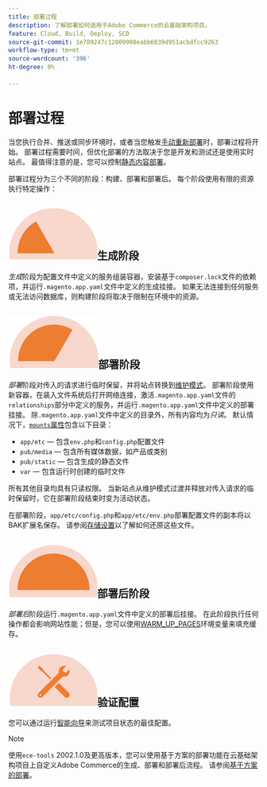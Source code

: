 ```yaml
---
title: 部署过程
description: 了解部署如何适用于Adobe Commerce的云基础架构项目。
feature: Cloud, Build, Deploy, SCD
source-git-commit: 1e789247c12009908eabb6039d951acbdfcc9263
workflow-type: tm+mt
source-wordcount: '396'
ht-degree: 0%

---
```


# 部署过程

当您执行合并、推送或同步环境时，或者当您触发[手动重新部署](../dev-tools/cloud-cli-overview.md#redeploy-the-environment)时，部署过程将开始。 部署过程需要时间，但优化部署的方法取决于您是开发和测试还是使用实时站点。 最值得注意的是，您可以控制[静态内容部署](static-content.md)。

部署过程分为三个不同的阶段：构建、部署和部署后。 每个阶段使用有限的资源执行特定操作：

## ![生成阶段](../../assets/status-build.png)生成阶段

_生成_&#x200B;阶段为配置文件中定义的服务组装容器，安装基于`composer.lock`文件的依赖项，并运行`.magento.app.yaml`文件中定义的生成挂接。 如果无法连接到任何服务或无法访问数据库，则构建阶段将取决于限制在环境中的资源。

## ![部署阶段](../../assets/status-deploy.png)部署阶段

_部署_&#x200B;阶段对传入的请求进行临时保留，并将站点转换到[维护模式](https://experienceleague.adobe.com/docs/commerce-operations/configuration-guide/setup/application-modes.html?lang=zh-Hans)。 部署阶段使用新容器，在装入文件系统后打开网络连接，激活`.magento.app.yaml`文件的`relationships`部分中定义的服务，并运行`.magento.app.yaml`文件中定义的部署挂接。 除`.magento.app.yaml`文件中定义的目录外，所有内容均为&#x200B;_只读_。 默认情况下，[`mounts`属性](../application/properties.md#mounts)包含以下目录：

- `app/etc` — 包含`env.php`和`config.php`配置文件
- `pub/media` — 包含所有媒体数据，如产品或类别
- `pub/static` — 包含生成的静态文件
- `var` — 包含运行时创建的临时文件

所有其他目录均具有只读权限。 当新站点从维护模式过渡并释放对传入请求的临时保留时，它在部署阶段结束时变为活动状态。

在部署阶段，`app/etc/config.php`和`app/etc/env.php`部署配置文件的副本将以BAK扩展名保存。 请参阅[存储设置](../store/store-settings.md#restore-configuration-files)以了解如何还原这些文件。

## ![部署后阶段](../../assets/status-post-deploy.png)部署后阶段

_部署后_&#x200B;阶段运行`.magento.app.yaml`文件中定义的部署后挂接。 在此阶段执行任何操作都会影响网站性能；但是，您可以使用[WARM_UP_PAGES](../environment/variables-post-deploy.md#warmuppages)环境变量来填充缓存。

## ![验证状态](../../assets/status-verify.png)验证配置

您可以通过运行[智能向导](smart-wizards.md)来测试项目状态的最佳配置。

>[!NOTE]
>
>使用`ece-tools` 2002.1.0及更高版本，您可以使用基于方案的部署功能在云基础架构项目上自定义Adobe Commerce的生成、部署和部署后流程。 请参阅[基于方案的部署](scenario-based.md)。
